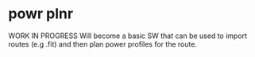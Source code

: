# powr plnr
WORK IN PROGRESS
Will become a basic SW that can be used to import routes (e.g .fit) and then plan power profiles for the route.
